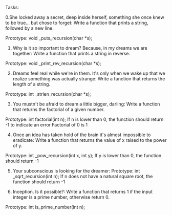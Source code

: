 Tasks:

0.She locked away a secret, deep inside herself, something she once knew to be true... but chose to forget:
Write a function that prints a string, followed by a new line.

Prototype: void _puts_recursion(char *s);

1. Why is it so important to dream? Because, in my dreams we are together:
Write a function that prints a string in reverse.

Prototype: void _print_rev_recursion(char *s);

2. Dreams feel real while we're in them. It's only when we wake up that we realize something was actually strange:
Write a function that returns the length of a string.

Prototype: int _strlen_recursion(char *s);

3. You mustn't be afraid to dream a little bigger, darling:
Write a function that returns the factorial of a given number.

Prototype: int factorial(int n);
If n is lower than 0, the function should return -1 to indicate an error
Factorial of 0 is 1

4. Once an idea has taken hold of the brain it's almost impossible to eradicate:
Write a function that returns the value of x raised to the power of y.

Prototype: int _pow_recursion(int x, int y);
If y is lower than 0, the function should return -1

5. Your subconscious is looking for the dreamer:
Prototype: int _sqrt_recursion(int n);
If n does not have a natural square root, the function should return -1

6. Inception. Is it possible?:
Write a function that returns 1 if the input integer is a prime number, otherwise return 0.

Prototype: int is_prime_number(int n);
